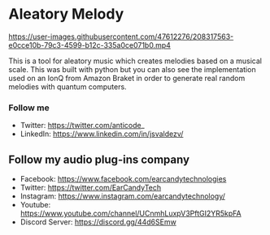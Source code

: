 # Aleatory Melody

https://user-images.githubusercontent.com/47612276/208317563-e0cce10b-79c3-4599-b12c-335a0ce071b0.mp4

This is a tool for aleatory music which creates melodies based on a musical scale. This was built with python but you can also see the implementation 
used on an IonQ from Amazon Braket in order to generate real random melodies with quantum computers.

### Follow me

- Twitter: https://twitter.com/anticode_
- LinkedIn: https://www.linkedin.com/in/jsvaldezv/

## Follow my audio plug-ins company

- Facebook: https://www.facebook.com/earcandytechnologies 
- Twitter: https://twitter.com/EarCandyTech 
- Instagram: https://www.instagram.com/earcandytechnology/ 
- Youtube: https://www.youtube.com/channel/UCnmhLuxpV3PftGI2YR5kpFA 
- Discord Server: https://discord.gg/44d6SEmw
